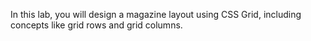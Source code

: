 In this lab, you will design a magazine layout using CSS Grid, including concepts like grid rows and grid columns.